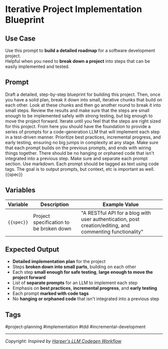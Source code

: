# Iterative Project Implementation Blueprint

## **Use Case**  
Use this prompt to **build a detailed roadmap** for a software development project.  
Helpful when you need to **break down a project** into steps that can be easily implemented and tested.

## **Prompt**  
Draft a detailed, step-by-step blueprint for building this project. Then, once you have a solid plan, break it down into small, iterative chunks that build on each other. Look at these chunks and then go another round to break it into small steps. Review the results and make sure that the steps are small enough to be implemented safely with strong testing, but big enough to move the project forward. Iterate until you feel that the steps are right sized for this project.  From here you should have the foundation to provide a series of prompts for a code-generation LLM that will implement each step in a test-driven manner. Prioritize best practices, incremental progress, and early testing, ensuring no big jumps in complexity at any stage. Make sure that each prompt builds on the previous prompts, and ends with wiring things together. There should be no hanging or orphaned code that isn't integrated into a previous step.  Make sure and separate each prompt section. Use markdown. Each prompt should be tagged as text using code tags. The goal is to output prompts, but context, etc is important as well.  {{spec}}

## **Variables**  
| Variable | Description | Example Value |
|----------|------------|--------------|
| `{{spec}}` | Project specification to be broken down | "A RESTful API for a blog with user authentication, post creation/editing, and commenting functionality" |

## **Expected Output**  
- **Detailed implementation plan** for the project
- Steps **broken down into small parts**, building on each other
- Each step **small enough for safe testing**, **large enough to move the project forward**
- List of **separate prompts** for an LLM to implement each step
- Emphasis on **best practices**, **incremental progress**, and **early testing**
- Each prompt **marked with code tags**
- No **hanging or orphaned code** that isn't integrated into a previous step

## **Tags**  
#project-planning #implementation #tdd #incremental-development

---

*Copyright: Inspired by [Harper's LLM Codegen Workflow](https://harper.blog/2025/02/16/my-llm-codegen-workflow-atm/)*
